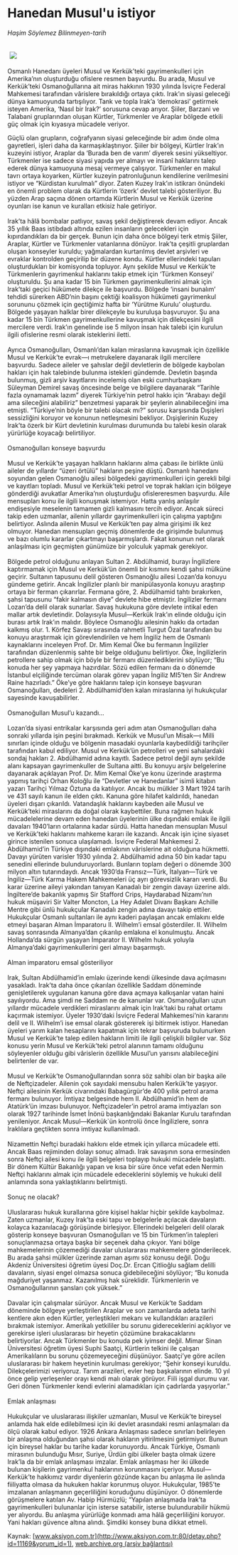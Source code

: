 # Hanedan Musul'u istiyor

*Haşim Söylemez Bilinmeyen-tarih*

<div>
 <font>
  <img border="0" height="1" src="/web/20041226002945im_/http://www.aksiyon.com.tr/images/blank.gif"/>
 </font>
 <font class="content">
  <p>
   <img border="0" hspace="5" src="http://web.archive.org/web/20041226002945im_/http://www.aksiyon.com.tr/resim/480/50.jpg" vspace="5"/>
  </p>
 </font>
 <font class="content">
  Osmanlı Hanedanı üyeleri Musul ve Kerkük’teki gayrimenkulleri için Amerika’nın oluşturduğu ofislere resmen başvurdu. Bu arada, Musul ve Kerkük’teki Osmanoğullarına ait miras hakkının 1930 yılında İsviçre Federal Mahkemesi tarafından vârislere bırakıldığı ortaya çıktı. Irak’ın siyasi geleceği dünya kamuoyunda tartışılıyor. Tank ve topla Irak’a ‘demokrasi’ getirmek isteyen Amerika, ‘Nasıl bir Irak?’ sorusuna cevap arıyor. Şiiler, Barzani ve Talabani gruplarından oluşan Kürtler, Türkmenler ve Araplar bölgede etkili güç olmak için kıyasıya mücadele veriyor.
 </font>
 <p>
  <font class="content">
   Güçlü olan grupların, coğrafyanın siyasi geleceğinde bir adım önde olma gayretleri, işleri daha da karmaşıklaştırıyor. Şiiler bir bölgeyi, Kürtler Irak’ın kuzeyini istiyor, Araplar da ‘Burada ben de varım’ diyerek sesini yükseltiyor. Türkmenler ise sadece siyasi yapıda yer almayı ve insanî haklarını talep ederek dünya kamuoyuna mesaj vermeye çalışıyor. Türkmenler en makul tavrı ortaya koyarken, Kürtler kuzeyin patronluğunun kendilerine verilmesini istiyor ve “Kürdistan kurulmalı” diyor. Zaten Kuzey Irak’ın istikrarı önündeki en önemli problem olarak da Kürtlerin ‘özerk’ devlet talebi gösteriliyor. Bu yüzden Arap saçına dönen ortamda Kürtlerin Musul ve Kerkük üzerine oyunları ise kanun ve kuralları etkisiz hale getiriyor.
   <br/>
   <br/>
   Irak’ta hâlâ bombalar patlıyor, savaş şekil değiştirerek devam ediyor. Ancak 35 yıllık Baas istibdadı altında ezilen insanların gelecekleri için kıpırdandıkları da bir gerçek. Bunun için daha önce bölgeyi terk etmiş Şiiler, Araplar, Kürtler ve Türkmenler vatanlarına dönüyor. Irak’ta çeşitli gruplardan oluşan konseyler kuruldu; yağmalardan kurtarılmış devlet arşivleri ve evraklar kontrolden geçirilip bir düzene kondu. Kürtler ellerindeki tapuları oluşturdukları bir komisyonda topluyor. Aynı şekilde Musul ve Kerkük’te Türkmenlerin gayrimenkul haklarını takip etmek için ‘Türkmen Konseyi’ oluşturuldu. Şu ana kadar 15 bin Türkmen gayrimenkullerini almak için Irak’taki geçici hükümete dilekçe ile başvurdu. Bölgede ‘insani bunalım’ tehdidi sürerken ABD’nin başını çektiği koalisyon hükümeti gayrimenkul sorununu çözmek için geçtiğimiz hafta bir ‘Yürütme Kurulu’ oluşturdu. Bölgede yaşayan halklar birer dilekçeyle bu kuruluşa başvuruyor. Şu ana kadar 15 bin Türkmen gayrimenkullerine kavuşmak için dilekçesini ilgili mercilere verdi. Irak’ın genelinde ise 5 milyon insan hak talebi için kurulun ilgili ofislerine resmi olarak isteklerini iletti.
   <br/>
   <br/>
   Ayrıca Osmanoğulları, Osmanlı’dan kalan miraslarına kavuşmak için özellikle Musul ve Kerkük’te evrak—ı metrukelere dayanarak ilgili mercilere başvurdu. Sadece aileler ve şahıslar değil devletlerin de bölgede kaybolan hakları için hak talebinde bulunma istekleri gündemde. Devletin başında bulunmuş, gizli arşiv kayıtlarını incelemiş olan eski cumhurbaşkanı Süleyman Demirel savaş öncesinde belge ve bilgilere dayanarak “Tarihle fazla oynamamak lazım” diyerek Türkiye’nin petrol hakkı için “Arabayı değil ama sileceğini alabiliriz” benzetmesi yaparak bir şeylerin alınabileceğini ima etmişti. “Türkiye’nin böyle bir talebi olacak mı?” sorusu karşısında Dışişleri sessizliğini koruyor ve konunun netleşmesini bekliyor. Dışişlerinin Kuzey Irak’ta özerk bir Kürt devletinin kurulması durumunda bu talebi kesin olarak yürürlüğe koyacağı belirtiliyor.
   <br/>
   <br/>
   Osmanoğulları konseye başvurdu
   <br/>
   <br/>
   Musul ve Kerkük’te yaşayan halkların haklarını alma çabası ile birlikte ünlü aileler de yıllardır “üzeri örtülü” hakların peşine düştü. Osmanlı hanedanı soyundan gelen Osmanoğlu ailesi bölgedeki gayrimenkulleri için gerekli bilgi ve kayıtları topladı. Musul ve Kerkük’teki petrol ve toprak hakları için bölgeye gönderdiği avukatlar Amerika’nın oluşturduğu ofislereresmen başvurdu. Aile mensupları konu ile ilgili konuşmak istemiyor. Hatta yanlış anlaşılır endişesiyle meselenin tamamen gizli kalmasını tercih ediyor. Ancak süreci takip eden uzmanlar, ailenin yıllardır gayrimenkulleri için çalışma yaptığını belirtiyor. Aslında ailenin Musul ve Kerkük’ten pay alma girişimi ilk kez olmuyor. Hanedan mensupları geçmiş dönemlerde de girişimde bulunmuş ve bazı olumlu kararlar çıkartmayı başarmışlardı. Fakat konunun net olarak anlaşılması için geçmişten günümüze bir yolculuk yapmak gerekiyor.
   <br/>
   <br/>
   Bölgede petrol olduğunu anlayan Sultan 2. Abdülhamid, burayı İngilizlere kaptırmamak için Musul ve Kerkük’ün önemli bir kısmını kendi şahsi mülküne geçirir. Sultanın tapusunu delil gösteren Osmanoğlu ailesi Lozan’da konuyu gündeme getirir. Ancak İngilizler planlı bir manipülasyonla konuyu araştırıp ortaya bir ferman çıkarırlar. Fermana göre, 2. Abdülhamid tahtı bırakırken, şahsi tapusunu “fakir kalmasın diye” devlete hibe etmiştir. İngilizler fermanı Lozan’da delil olarak sunarlar. Savaş hukukuna göre devlete intikal eden mallar artık devletindir. Dolayısıyla Musul—Kerkük Irak’ın elinde olduğu için burası artık Irak’ın malıdır. Böylece Osmanoğlu ailesinin hakkı da ortadan kalkmış olur. 1. Körfez Savaşı sırasında rahmetli Turgut Özal tarafından bu konuyu araştırmak için görevlendirilen ve hem İngiliz hem de Osmanlı kaynaklarını inceleyen Prof. Dr. Mim Kemal Öke bu fermanın İngilizler tarafından düzenlenmiş sahte bir belge olduğunu belirtiyor. Öke, İngilizlerin petrollere sahip olmak için böyle bir fermanı düzenlediklerini söylüyor; “Bu konuda her şey yapmaya hazırdılar. Sözü edilen fermanı da o dönemde İstanbul elçiliğinde tercüman olarak görev yapan İngiliz MI5’ten Sir Andrew Raine hazırladı.” Öke’ye göre haklarını talep için konseye başvuran Osmanoğulları, dedeleri 2. Abdülhamid’den kalan miraslarına iyi hukukçular sayesinde kavuşabilirler.
   <br/>
   <br/>
   Osmanoğulları Musul’u kazandı...
   <br/>
   <br/>
   Lozan’da siyasi entrikalar karşısında geri adım atan Osmanoğulları daha sonraki yıllarda işin peşini bırakmadı. Kerkük ve Musul’un Misak—ı Milli sınırları içinde olduğu ve bölgenin masadaki oyunlarla kaybedildiği tarihçiler tarafından kabul ediliyor. Musul ve Kerkük’ün petrolleri ve yeni sahalardaki sondaj hakları 2. Abdülhamid adına kayıtlı. Sadece petrol değil aynı şekilde alanı kapsayan gayrimenkuller de Sultana aitti. Bu konuyu arşiv belgelerine dayanarak açıklayan Prof. Dr. Mim Kemal Öke’ye konu üzerinde araştırma yapmış tarihçi Orhan Koloğlu ile “Devletler ve Hanedanlar” isimli kitabın yazarı Tarihçi Yılmaz Öztuna da katılıyor. Ancak bu mülkler 3 Mart 1924 tarih ve 431 sayılı kanun ile elden çıktı. Kanuna göre hilafet kaldırıldı, hanedan üyeleri dışarı çıkarıldı. Vatandaşlık haklarını kaybeden aile Musul ve Kerkük’teki miraslarını da doğal olarak kaybettiler. Buna rağmen hukuk mücadelelerine devam eden hanedan üyelerinin ülke dışındaki emlak ile ilgili davaları 1940’ların ortalarına kadar sürdü. Hatta hanedan mensupları Musul ve Kerkük’teki haklarını mahkeme kararı ile kazandı. Ancak işin içine siyaset girince istenilen sonuca ulaşılamadı. İsviçre Federal Mahkemesi 2. Abdülhamid’in Türkiye dışındaki emlakının vârislerine ait olduğuna hükmetti. Davayı yürüten varisler 1930 yılında 2. Abdülhamid adına 50 bin kadar tapu senedini ellerinde bulunduruyorlardı. Bunların toplam değeri o dönemde 300 milyon altın tutarındaydı. Ancak 1930’da Fransız—Türk, İtalyan—Türk ve İngiliz—Türk Karma Hakem Mahkemeleri üç ayrı görevsizlik kararı verdi. Bu karar üzerine aileyi yakından tanıyan Kanadalı bir zengin davayı üzerine aldı. İngiltere’de bakanlık yapmış Sir Stafford Crips, Haydarabad Nizamı’nın hukuk müşaviri Sir Valter Moncton, La Hey Adalet Divanı Başkanı Achille Mentre gibi ünlü hukukçular Kanadalı zengin adına davayı takip ettiler. Hukukçular Osmanlı sultanları ile aynı kaderi paylaşan ancak emlakını elde etmeyi başaran Alman İmparatoru II. Wilhelm’i emsal gösterdiler. II. Wilhelm savaş sonrasında Almanya’dan çıkarılıp emlakına el konulmuştu. Ancak Hollanda’da sürgün yaşayan İmparator II. Wilhelm hukuk yoluyla Almanya’daki gayrimenkullerini geri almayı başarmıştı.
   <br/>
   <br/>
   Alman imparatoru emsal gösteriliyor
   <br/>
   <br/>
   Irak, Sultan Abdülhamid’in emlakı üzerinde kendi ülkesinde dava açılmasını yasakladı. Irak’ta daha önce çıkarılan özellikle Saddam döneminde genişletilerek uygulanan kanuna göre dava açmaya kalkışanlar vatan haini sayılıyordu. Ama şimdi ne Saddam ne de kanunlar var. Osmanoğulları uzun yıllardır mücadele verdikleri miraslarını almak için Irak’taki bu rahat ortamı kaçırmak istemiyor. Üyeler 1930’daki İsviçre Federal Mahkemesi’nin kararını delil ve II. Wilhelm’i ise emsal olarak göstererek işi bitirmek istiyor. Hanedan üyeleri yarım kalan hesaplarını kapatmak için tekrar başvuruda bulunurken Musul ve Kerkük’te talep edilen hakların limiti ile ilgili çelişkili bilgiler var. Söz konusu yerin Musul ve Kerkük’teki petrol alanının tamamı olduğunu söyleyenler olduğu gibi vârislerin özellikle Musul’un yarısını alabileceğini belirtenler de var.
   <br/>
   <br/>
   Musul ve Kerkük’te Osmanoğullarından sonra söz sahibi olan bir başka aile de Neftçizadeler. Ailenin çok sayıdaki mensubu halen Kerkük’te yaşıyor. Neftçi ailesinin Kerkük civarındaki Babagürgür’de 400 yıllık petrol arama fermanı bulunuyor. İmtiyaz belgesinde hem II. Abdülhamid’in hem de Atatürk’ün imzası bulunuyor. Neftçizadeler’in petrol arama imtiyazları son olarak 1927 tarihinde İsmet İnönü başkanlığındaki Bakanlar Kurulu tarafından yenileniyor. Ancak Musul—Kerkük`ün kontrolü önce İngilizlere, sonra Iraklılara geçtikten sonra imtiyaz kullanılmadı.
   <br/>
   <br/>
   Nizamettin Neftçi buradaki hakkını elde etmek için yıllarca mücadele etti. Ancak Baas rejiminden dolayı sonuç almadı. Irak savaşının sona ermesinden sonra Neftçi ailesi konu ile ilgili belgeleri toplayıp hukuki mücadele başlattı. Bir dönem Kültür Bakanlığı yapan ve kısa bir süre önce vefat eden Nermin Neftçi haklarını almak için mücadele edeceklerini söylemiş ve hukuki delil anlamında sona yaklaştıklarını belirtmişti.
   <br/>
   <br/>
   Sonuç ne olacak?
   <br/>
   <br/>
   Uluslararası hukuk kurallarına göre kişisel haklar hiçbir şekilde kaybolmaz. Zaten uzmanlar, Kuzey Irak’ta eski tapu ve belgelerle açılacak davaların kolayca kazanılacağı görüşünde birleşiyor. Ellerindeki belgeleri delil olarak gösterip konseye başvuran Osmanoğulları ve 15 bin Türkmen’in talepleri sonuçlanmazsa ortaya başka bir seçenek daha çıkıyor. Yani bölge mahkemelerinin çözemediği davalar uluslararası mahkemelere gönderilecek. Bu arada şahsi mülkler üzerinde zaman aşımı söz konusu değil. Doğu Akdeniz Üniversitesi öğretim üyesi Doç.Dr. Ercan Çitlioğlu sağlam delilli davaların, siyasi engel olmazsa sonuca gidebileceğini söylüyor; “Bu konuda mağduriyet yaşanmaz. Kazanılmış hak süreklidir. Türkmenlerin ve Osmanoğullarının şansları çok yüksek.”
   <br/>
   <br/>
   Davalar için çalışmalar sürüyor. Ancak Musul ve Kerkük’te Saddam döneminde bölgeye yerleştirilen Araplar ve son zamanlarda adeta tarihi kentlere akın eden Kürtler, yerleştikleri mekanı ve kullandıkları arazileri bırakmak istemiyor. Amerikalı yetkililer bu sorunu gidereceklerini açıklıyor ve gerekirse işleri uluslararası bir heyetin çözümüne bırakacaklarını belirtiyorlar. Ancak Türkmenler bu konuda pek iyimser değil. Mimar Sinan Üniversitesi öğretim üyesi Suphi Saatçi, Kürtlerin telkini ile çalışan Amerikalıların bu sorunu çözemeyeceğini düşünüyor. Saatçi’ye göre acilen uluslararası bir hakem heyetinin kurulması gerekiyor; “Şehir konseyi kuruldu. Dilekçelerimizi veriyoruz. Tarım arazileri, evler hep başkalarının elinde. 10 yıl önce gelip yerleşenler orayı kendi malı olarak görüyor. Fiili işgal durumu var. Geri dönen Türkmenler kendi evlerini alamadıkları için çadırlarda yaşıyorlar.”
   <br/>
   <br/>
   Emlak anlaşması
   <br/>
   <br/>
   Hukukçular ve uluslararası ilişkiler uzmanları, Musul ve Kerkük’te bireysel anlamda hak elde edilebilmesi için iki devlet arasındaki resmi anlaşmaları da ölçü olarak kabul ediyor. 1926 Ankara Anlaşması sadece sınırları belirleyen bir anlaşma olduğundan şahsi olarak hakların yitirilmesini getirmiyor. Bunun için bireysel haklar bu tarihe kadar korunuyordu. Ancak Türkiye, Osmanlı mirasının bulunduğu Mısır, Suriye, Ürdün gibi ülkeler başta olmak üzere Irak’la da bir emlak anlaşması imzalar. Emlak anlaşması her iki ülkede bulunan kişilerin gayrimenkul haklarının korunmasını içeriyor. Musul—Kerkük’te hakkımız vardır diyenlerin gözünde kaçan bu anlaşma ile aslında fiiliyatta olmasa da hukuken haklar korunmuş oluyor. Hukukçular, 1985’te imzalanan anlaşmanın geçerliliğini koruduğunu düşünüyor. O dönemlerde görüşmelere katılan Av. Habip Hürmüzlü; “Yapılan anlaşmada Irak’ta gayrimenkulleri bulunanlar için isterse satabilir, isterse bulundurabilir hükmü yer alıyordu. Bu anlaşma yürürlüğe konmadı ama hâlâ geçerliliğini koruyor. Yani hakları güvence altına alındı. Şimdiki konsey buna dikkat etmeli.
  </font>
 </p>
</div>


Kaynak: [www.aksiyon.com.tr](http://www.aksiyon.com.tr:80/detay.php?id=11169&yorum_id=1), [web.archive.org (arşiv bağlantısı)](http://web.archive.org/web/20041226002945/http://www.aksiyon.com.tr:80/detay.php?id=11169&yorum_id=1)
